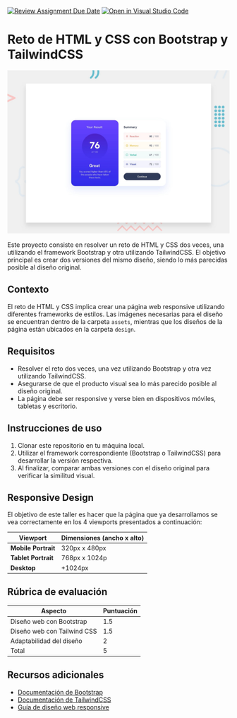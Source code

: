 [![Review Assignment Due Date](https://classroom.github.com/assets/deadline-readme-button-24ddc0f5d75046c5622901739e7c5dd533143b0c8e959d652212380cedb1ea36.svg)](https://classroom.github.com/a/M0S2Rpvw)
[![Open in Visual Studio Code](https://classroom.github.com/assets/open-in-vscode-718a45dd9cf7e7f842a935f5ebbe5719a5e09af4491e668f4dbf3b35d5cca122.svg)](https://classroom.github.com/online_ide?assignment_repo_id=13770823&assignment_repo_type=AssignmentRepo)
# Reto de HTML y CSS con Bootstrap y TailwindCSS

![Design preview for the Results summary component coding challenge](./design/desktop-preview.jpg)

Este proyecto consiste en resolver un reto de HTML y CSS dos veces, una utilizando el framework Bootstrap y otra utilizando TailwindCSS. El objetivo principal es crear dos versiones del mismo diseño, siendo lo más parecidas posible al diseño original.

## Contexto

El reto de HTML y CSS implica crear una página web responsive utilizando diferentes frameworks de estilos. Las imágenes necesarias para el diseño se encuentran dentro de la carpeta `assets`, mientras que los diseños de la página están ubicados en la carpeta `design`.

## Requisitos

- Resolver el reto dos veces, una vez utilizando Bootstrap y otra vez utilizando TailwindCSS.
- Asegurarse de que el producto visual sea lo más parecido posible al diseño original.
- La página debe ser responsive y verse bien en dispositivos móviles, tabletas y escritorio.

## Instrucciones de uso

1. Clonar este repositorio en tu máquina local.
2. Utilizar el framework correspondiente (Bootstrap o TailwindCSS) para desarrollar la versión respectiva.
3. Al finalizar, comparar ambas versiones con el diseño original para verificar la similitud visual.

## Responsive Design
El objetivo de este taller es hacer que la página que ya desarrollamos se vea correctamente en los 4 viewports presentados a continuación:

| Viewport                | Dimensiones (ancho x alto) |
| ----------------------- | -------------------------- |
| **Mobile Portrait**     | 320px x 480px              |
| **Tablet Portrait**    | 768px x 1024p              |
| **Desktop**             | +1024px                    |

## Rúbrica de evaluación
| Aspecto                            | Puntuación |
|-----------------------------------|------------|
| Diseño web con Bootstrap          | 1.5        |
| Diseño web con Tailwind CSS       | 1.5        |
| Adaptabilidad del diseño          | 2          |
| Total                             | 5          |


## Recursos adicionales

- [Documentación de Bootstrap](https://getbootstrap.com/docs/5.2/getting-started/introduction/)
- [Documentación de TailwindCSS](https://tailwindcss.com/docs)
- [Guía de diseño web responsive](https://www.w3schools.com/html/html_responsive.asp)
